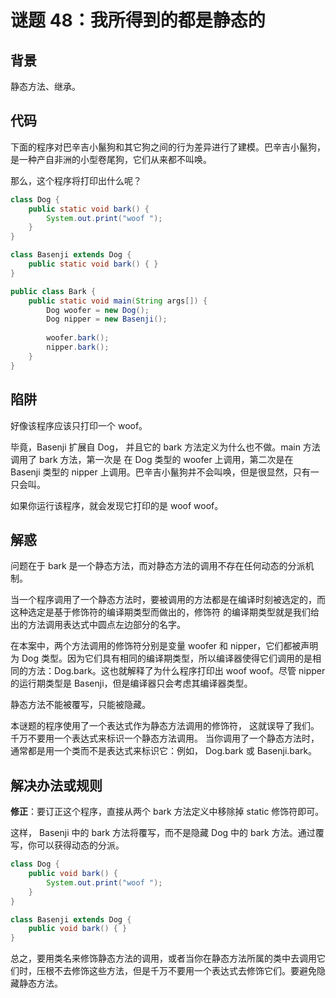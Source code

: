 # 谜题 48：我所得到的都是静态的

## 背景

静态方法、继承。

## 代码

下面的程序对巴辛吉小鬣狗和其它狗之间的行为差异进行了建模。巴辛吉小鬣狗，是一种产自非洲的小型卷尾狗，它们从来都不叫唤。

那么，这个程序将打印出什么呢？

```java
class Dog {
    public static void bark() {
        System.out.print("woof ");
    }
}

class Basenji extends Dog {
    public static void bark() { }
}

public class Bark { 
    public static void main(String args[]) {
        Dog woofer = new Dog();
        Dog nipper = new Basenji();
        
        woofer.bark();
        nipper.bark();
    }
}
```

## 陷阱

好像该程序应该只打印一个 woof。

毕竟，Basenji 扩展自 Dog， 并且它的 bark 方法定义为什么也不做。main 方法调用了 bark 方法，第一次是 在 Dog 类型的 woofer 上调用，第二次是在 Basenji 类型的 nipper 上调用。巴辛吉小鬣狗并不会叫唤，但是很显然，只有一只会叫。

如果你运行该程序，就会发现它打印的是 woof woof。

## 解惑

问题在于 bark 是一个静态方法，而对静态方法的调用不存在任何动态的分派机制。

当一个程序调用了一个静态方法时，要被调用的方法都是在编译时刻被选定的，而这种选定是基于修饰符的编译期类型而做出的，修饰符 的编译期类型就是我们给出的方法调用表达式中圆点左边部分的名字。

在本案中，两个方法调用的修饰符分别是变量 woofer 和 nipper，它们都被声明为 Dog 类型。因为它们具有相同的编译期类型，所以编译器使得它们调用的是相同的方法：Dog.bark。这也就解释了为什么程序打印出 woof woof。尽管 nipper 的运行期类型是 Basenji，但是编译器只会考虑其编译器类型。 

静态方法不能被覆写，只能被隐藏。

本谜题的程序使用了一个表达式作为静态方法调用的修饰符， 这就误导了我们。千万不要用一个表达式来标识一个静态方法调用。 当你调用了一个静态方法时，通常都是用一个类而不是表达式来标识它：例如， Dog.bark 或 Basenji.bark。

## 解决办法或规则

**修正**：要订正这个程序，直接从两个 bark 方法定义中移除掉 static 修饰符即可。

这样， Basenji 中的 bark 方法将覆写，而不是隐藏 Dog 中的 bark 方法。通过覆写，你可以获得动态的分派。

```java
class Dog {
    public void bark() {
        System.out.print("woof ");
    }
}

class Basenji extends Dog {
    public void bark() { }
}
```

总之，要用类名来修饰静态方法的调用，或者当你在静态方法所属的类中去调用它们时，压根不去修饰这些方法，但是千万不要用一个表达式去修饰它们。要避免隐藏静态方法。